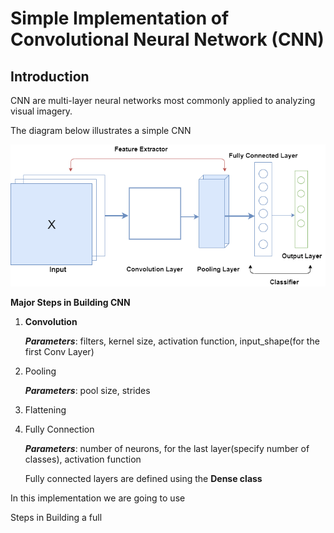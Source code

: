 # Simple Implementation of Convolutional Neural Network (CNN)

## Introduction

CNN are multi-layer neural networks most commonly applied to analyzing visual imagery. 

The diagram below illustrates a simple CNN

<img src="simpleCNN.assets/cnn-1579247129441.png" style="zoom:80%;" />

**Major Steps in Building CNN**

1. **Convolution**

   ***Parameters***: filters, kernel size, activation function, input_shape(for the first Conv Layer)

2. Pooling

   ***Parameters***: pool size, strides

3. Flattening

4. Fully Connection 

   ***Parameters***: number of neurons, for the last layer(specify number of classes), activation function

   Fully connected layers are defined using the **Dense class**  

   

In this implementation we are going to use 

[Keras]: https://keras.io/	"to build our model"

Steps in Building a full 
